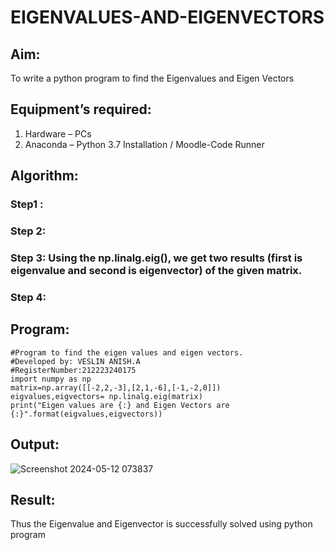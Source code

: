 # EIGENVALUES-AND-EIGENVECTORS
## Aim:
To write a python program to find the Eigenvalues and Eigen Vectors
## Equipment’s required:
1. 	Hardware – PCs
2. 	Anaconda – Python 3.7 Installation / Moodle-Code Runner
## Algorithm:
### Step1 : 
### Step 2: 
### Step 3: Using the np.linalg.eig(),  we get two results (first is eigenvalue and second is eigenvector) of the given matrix.
### Step 4: 

## Program:
```
#Program to find the eigen values and eigen vectors.
#Developed by: VESLIN ANISH.A
#RegisterNumber:212223240175
import numpy as np
matrix=np.array([[-2,2,-3],[2,1,-6],[-1,-2,0]])
eigvalues,eigvectors= np.linalg.eig(matrix)
print("Eigen values are {:} and Eigen Vectors are {:}".format(eigvalues,eigvectors))
```

## Output:
![Screenshot 2024-05-12 073837](https://github.com/veslin23000303/EIGENVALUES-AND-EIGENVECTORS/assets/151148539/386acbf4-03b5-4873-ae55-319f05052f9a)

## Result:
Thus the Eigenvalue and Eigenvector is successfully solved using python program
